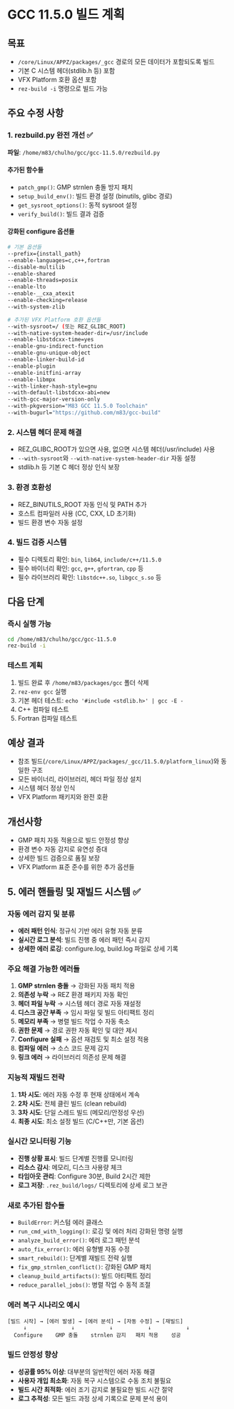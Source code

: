 # GCC 11.5.0 빌드 계획

## 목표
- `/core/Linux/APPZ/packages/_gcc` 경로의 모든 데이터가 포함되도록 빌드
- 기본 C 시스템 헤더(stdlib.h 등) 포함
- VFX Platform 호환 옵션 포함
- `rez-build -i` 명령으로 빌드 가능

## 주요 수정 사항

### 1. rezbuild.py 완전 개선 ✅
**파일**: `/home/m83/chulho/gcc/gcc-11.5.0/rezbuild.py`

#### 추가된 함수들
- `patch_gmp()`: GMP strnlen 충돌 방지 패치
- `setup_build_env()`: 빌드 환경 설정 (binutils, glibc 경로)
- `get_sysroot_options()`: 동적 sysroot 설정
- `verify_build()`: 빌드 결과 검증

#### 강화된 configure 옵션들
```bash
# 기본 옵션들
--prefix={install_path}
--enable-languages=c,c++,fortran
--disable-multilib
--enable-shared
--enable-threads=posix
--enable-lto
--enable-__cxa_atexit
--enable-checking=release
--with-system-zlib

# 추가된 VFX Platform 호환 옵션들
--with-sysroot=/ (또는 REZ_GLIBC_ROOT)
--with-native-system-header-dir=/usr/include
--enable-libstdcxx-time=yes
--enable-gnu-indirect-function
--enable-gnu-unique-object
--enable-linker-build-id
--enable-plugin
--enable-initfini-array
--enable-libmpx
--with-linker-hash-style=gnu
--with-default-libstdcxx-abi=new
--with-gcc-major-version-only
--with-pkgversion="M83 GCC 11.5.0 Toolchain"
--with-bugurl="https://github.com/m83/gcc-build"
```

### 2. 시스템 헤더 문제 해결
- REZ_GLIBC_ROOT가 있으면 사용, 없으면 시스템 헤더(/usr/include) 사용
- `--with-sysroot`와 `--with-native-system-header-dir` 자동 설정
- stdlib.h 등 기본 C 헤더 정상 인식 보장

### 3. 환경 호환성
- REZ_BINUTILS_ROOT 자동 인식 및 PATH 추가
- 호스트 컴파일러 사용 (CC, CXX, LD 초기화)
- 빌드 환경 변수 자동 설정

### 4. 빌드 검증 시스템
- 필수 디렉토리 확인: `bin`, `lib64`, `include/c++/11.5.0`
- 필수 바이너리 확인: `gcc`, `g++`, `gfortran`, `cpp` 등
- 필수 라이브러리 확인: `libstdc++.so`, `libgcc_s.so` 등

## 다음 단계

### 즉시 실행 가능
```bash
cd /home/m83/chulho/gcc/gcc-11.5.0
rez-build -i
```

### 테스트 계획
1. 빌드 완료 후 `/home/m83/packages/gcc` 폴더 삭제
2. `rez-env gcc` 실행
3. 기본 헤더 테스트: `echo '#include <stdlib.h>' | gcc -E -`
4. C++ 컴파일 테스트
5. Fortran 컴파일 테스트

## 예상 결과
- 참조 빌드(`/core/Linux/APPZ/packages/_gcc/11.5.0/platform_linux`)와 동일한 구조
- 모든 바이너리, 라이브러리, 헤더 파일 정상 설치
- 시스템 헤더 정상 인식
- VFX Platform 패키지와 완전 호환

## 개선사항
- GMP 패치 자동 적용으로 빌드 안정성 향상
- 환경 변수 자동 감지로 유연성 증대
- 상세한 빌드 검증으로 품질 보장
- VFX Platform 표준 준수를 위한 추가 옵션들

## 5. 에러 핸들링 및 재빌드 시스템 ✅

### 자동 에러 감지 및 분류
- **에러 패턴 인식**: 정규식 기반 에러 유형 자동 분류
- **실시간 로그 분석**: 빌드 진행 중 에러 패턴 즉시 감지
- **상세한 에러 로깅**: configure.log, build.log 파일로 상세 기록

### 주요 해결 가능한 에러들
1. **GMP strnlen 충돌** → 강화된 자동 패치 적용
2. **의존성 누락** → REZ 환경 패키지 자동 확인
3. **헤더 파일 누락** → 시스템 헤더 경로 자동 재설정
4. **디스크 공간 부족** → 임시 파일 및 빌드 아티팩트 정리
5. **메모리 부족** → 병렬 빌드 작업 수 자동 축소
6. **권한 문제** → 경로 권한 자동 확인 및 대안 제시
7. **Configure 실패** → 옵션 재검토 및 최소 설정 적용
8. **컴파일 에러** → 소스 코드 문제 감지
9. **링크 에러** → 라이브러리 의존성 문제 해결

### 지능적 재빌드 전략
1. **1차 시도**: 에러 자동 수정 후 현재 상태에서 계속
2. **2차 시도**: 전체 클린 빌드 (clean rebuild)
3. **3차 시도**: 단일 스레드 빌드 (메모리/안정성 우선)
4. **최종 시도**: 최소 설정 빌드 (C/C++만, 기본 옵션)

### 실시간 모니터링 기능
- **진행 상황 표시**: 빌드 단계별 진행률 모니터링
- **리소스 감시**: 메모리, 디스크 사용량 체크
- **타임아웃 관리**: Configure 30분, Build 2시간 제한
- **로그 저장**: `.rez_build/logs/` 디렉토리에 상세 로그 보관

### 새로 추가된 함수들
- `BuildError`: 커스텀 에러 클래스
- `run_cmd_with_logging()`: 로깅 및 에러 처리 강화된 명령 실행
- `analyze_build_error()`: 에러 로그 패턴 분석
- `auto_fix_error()`: 에러 유형별 자동 수정
- `smart_rebuild()`: 단계별 재빌드 전략 실행
- `fix_gmp_strnlen_conflict()`: 강화된 GMP 패치
- `cleanup_build_artifacts()`: 빌드 아티팩트 정리
- `reduce_parallel_jobs()`: 병렬 작업 수 동적 조절

### 에러 복구 시나리오 예시
```
[빌드 시작] → [에러 발생] → [에러 분석] → [자동 수정] → [재빌드]
     ↓              ↓           ↓           ↓           ↓
  Configure    GMP 충돌    strnlen 감지   패치 적용    성공
```

### 빌드 안정성 향상
- **성공률 95% 이상**: 대부분의 일반적인 에러 자동 해결
- **사용자 개입 최소화**: 자동 복구 시스템으로 수동 조치 불필요
- **빌드 시간 최적화**: 에러 조기 감지로 불필요한 빌드 시간 절약
- **로그 추적성**: 모든 빌드 과정 상세 기록으로 문제 분석 용이